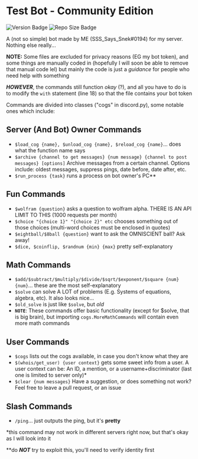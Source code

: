 # Test Bot - Community Edition

![Version Badge](https://img.shields.io/github/v/release/SSS-Says-Snek/community_bot?include_prereleases)
![Repo Size Badge](https://img.shields.io/github/repo-size/SSS-Says-Snek/community_bot?color=%2332a852)

A (not so simple) bot made by ME (SSS_Says_Snek#0194) for my server.
Nothing else really...

**NOTE:** Some files are excluded for privacy reasons (EG my bot token),
and some things are manually coded in (hopefully I will soon be able to remove that manual code lel)
but mainly the code is just a *guidance* for people who need help with something

***HOWEVER***, the commands still function *okay* (?), and all you have to do is to
modify the `with` statement (line 18) so that the file contains your bot token

Commands are divided into classes ("cogs" in discord.py), some notable ones which include:

## Server (And Bot) Owner Commands
- `$load_cog {name}, $unload_cog {name}, $reload_cog {name}`... does what the function name says
- `$archive {channel to get messages} {num message} {channel to post messages} [options]` Archive messages
from a certain channel. Options include: oldest messages, suppress pings, date before, date after, etc.
- `$run_process {task}` runs a process on bot owner's PC**

## Fun Commands
- `$wolfram {question}` asks a question to wolfram alpha. THERE IS AN API LIMIT TO THIS (1000 requests per month)
- `$choice "{choice 1}" "{choice 2}" etc` chooses something out of those choices (multi-word choices must be enclosed in quotes)
- `$eightball/$8ball {question}` want to ask the OMNISCIENT ball? Ask away!
- `$dice, $coinflip, $randnum {min} {max}` pretty self-explanatory

## Math Commands
- `$add/$subtract/$multiply/$divide/$sqrt/$exponent/$square {num} {num}`... these are the most self-explanatory
- `$solve` can solve A LOT of problems (E.g. Systems of equations, algebra, etc). It also looks nice...
- `$old_solve` is just like `$solve`, but *old*
- **`NOTE`**: These commands offer basic functionality (except for $solve, that is big brain),
but importing `cogs.MoreMathCommands` will contain even more math commands

## User Commands
- `$cogs` lists out the cogs available, in case you don't know what they are
- `$(whois/get_user) {user context}` gets some sweet info from a user. A user context can be: An ID, a mention, or a username+discriminator (last one is limited to server only)*
- `$clear {num messages}`
Have a suggestion, or does something not work? Feel free to leave a pull request, or an issue

## Slash Commands
- `/ping`... just outputs the ping, but it's **pretty**


*this command may not work in different servers right now, but that's okay as I will look into it

**do ***NOT*** try to exploit this, you'll need to verify identity first